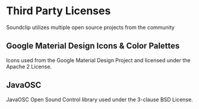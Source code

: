# Third Party Licenses
Soundclip utilizes multiple open source projects from the community

## Google Material Design Icons & Color Palettes
Icons used from the Google Material Design Project and licensed under the Apache 2 License.

## JavaOSC
JavaOSC Open Sound Control library used under the 3-clause BSD License.
